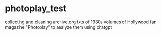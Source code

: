 # photoplay_test

collecting and cleaning archive.org txts of 1930s volumes of Hollywood fan magazine "Photoplay" to analyze them using chatgpt

